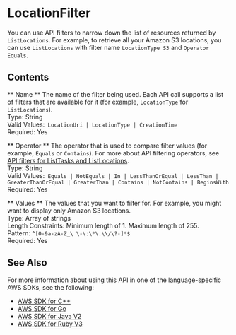 # LocationFilter<a name="API_LocationFilter"></a>

You can use API filters to narrow down the list of resources returned by `ListLocations`\. For example, to retrieve all your Amazon S3 locations, you can use `ListLocations` with filter name `LocationType S3` and `Operator Equals`\.

## Contents<a name="API_LocationFilter_Contents"></a>

 ** Name **   <a name="DataSync-Type-LocationFilter-Name"></a>
The name of the filter being used\. Each API call supports a list of filters that are available for it \(for example, `LocationType` for `ListLocations`\)\.  
Type: String  
Valid Values:` LocationUri | LocationType | CreationTime`   
Required: Yes

 ** Operator **   <a name="DataSync-Type-LocationFilter-Operator"></a>
The operator that is used to compare filter values \(for example, `Equals` or `Contains`\)\. For more about API filtering operators, see [API filters for ListTasks and ListLocations](https://docs.aws.amazon.com/datasync/latest/userguide/query-resources.html)\.  
Type: String  
Valid Values:` Equals | NotEquals | In | LessThanOrEqual | LessThan | GreaterThanOrEqual | GreaterThan | Contains | NotContains | BeginsWith`   
Required: Yes

 ** Values **   <a name="DataSync-Type-LocationFilter-Values"></a>
The values that you want to filter for\. For example, you might want to display only Amazon S3 locations\.  
Type: Array of strings  
Length Constraints: Minimum length of 1\. Maximum length of 255\.  
Pattern: `^[0-9a-zA-Z_\ \-\:\*\.\\/\?-]*$`   
Required: Yes

## See Also<a name="API_LocationFilter_SeeAlso"></a>

For more information about using this API in one of the language\-specific AWS SDKs, see the following:
+  [AWS SDK for C\+\+](https://docs.aws.amazon.com/goto/SdkForCpp/datasync-2018-11-09/LocationFilter) 
+  [AWS SDK for Go](https://docs.aws.amazon.com/goto/SdkForGoV1/datasync-2018-11-09/LocationFilter) 
+  [AWS SDK for Java V2](https://docs.aws.amazon.com/goto/SdkForJavaV2/datasync-2018-11-09/LocationFilter) 
+  [AWS SDK for Ruby V3](https://docs.aws.amazon.com/goto/SdkForRubyV3/datasync-2018-11-09/LocationFilter) 
